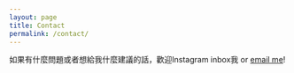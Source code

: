 ```yaml
---
layout: page
title: Contact
permalink: /contact/
---
```


如果有什麼問題或者想給我什麼建議的話，歡迎Instagram inbox我 or [email me](mailto:{{site.email}})!

